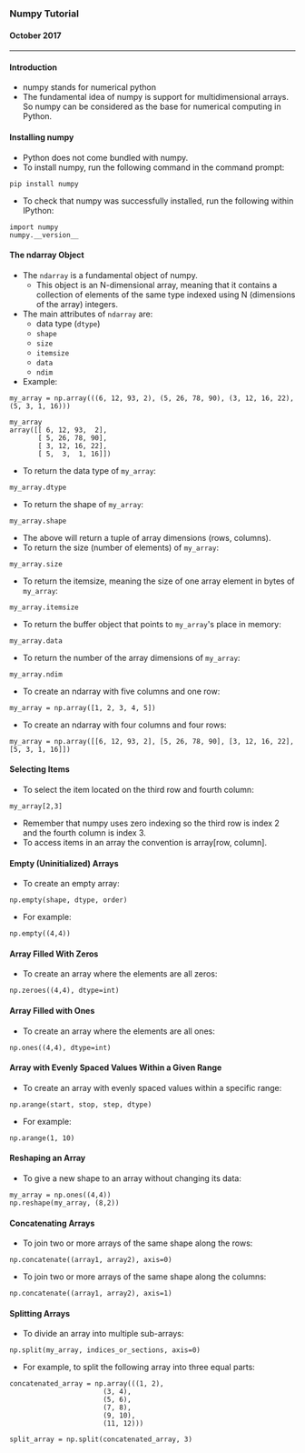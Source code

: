 ### Numpy Tutorial
#### October 2017

---
#### Introduction
* numpy stands for numerical python
* The fundamental idea of numpy is support for multidimensional arrays. So numpy can be considered as the base for numerical computing in Python.

#### Installing numpy
* Python does not come bundled with numpy.
* To install numpy, run the following command in the command prompt:
~~~
pip install numpy
~~~
* To check that numpy was successfully installed, run the following within IPython:
~~~
import numpy
numpy.__version__
~~~

#### The ndarray Object
* The `ndarray` is a fundamental object of numpy.
    * This object is an N-dimensional array, meaning that it contains a collection of elements of the same type indexed using N (dimensions of the array) integers.
* The main attributes of `ndarray` are:
    * data type (`dtype`)
    * `shape`
    * `size`
    * `itemsize`
    * `data`
    * `ndim`
* Example:
~~~
my_array = np.array(((6, 12, 93, 2), (5, 26, 78, 90), (3, 12, 16, 22), (5, 3, 1, 16)))

my_array
array([[ 6, 12, 93,  2],
       [ 5, 26, 78, 90],
       [ 3, 12, 16, 22],
       [ 5,  3,  1, 16]])
~~~
* To return the data type of `my_array`:
~~~
my_array.dtype
~~~
* To return the shape of `my_array`:
~~~
my_array.shape
~~~
* The above will return a tuple of array dimensions (rows, columns).
* To return the size (number of elements) of `my_array`:
~~~
my_array.size
~~~
* To return the itemsize, meaning the size of one array element in bytes of `my_array`:
~~~
my_array.itemsize
~~~
* To return the buffer object that points to `my_array`'s place in memory:
~~~
my_array.data
~~~
* To return the number of the array dimensions of `my_array`:
~~~
my_array.ndim
~~~
* To create an ndarray with five columns and one row:
~~~
my_array = np.array([1, 2, 3, 4, 5])
~~~
* To create an ndarray with four columns and four rows:
~~~
my_array = np.array([[6, 12, 93, 2], [5, 26, 78, 90], [3, 12, 16, 22], [5, 3, 1, 16]])
~~~

#### Selecting Items
* To select the item located on the third row and fourth column:
~~~
my_array[2,3]
~~~
* Remember that numpy uses zero indexing so the third row is index 2 and the fourth column is index 3.
* To access items in an array the convention is array[row, column].

#### Empty (Uninitialized) Arrays
* To create an empty array:
~~~
np.empty(shape, dtype, order)
~~~
* For example:
~~~
np.empty((4,4))
~~~

#### Array Filled With Zeros
* To create an array where the elements are all zeros:
~~~
np.zeroes((4,4), dtype=int)
~~~

#### Array Filled with Ones
* To create an array where the elements are all ones:
~~~
np.ones((4,4), dtype=int)
~~~

#### Array with Evenly Spaced Values Within a Given Range
* To create an array with evenly spaced values within a specific range:
~~~
np.arange(start, stop, step, dtype)
~~~
* For example:
~~~
np.arange(1, 10)
~~~

#### Reshaping an Array
* To give a new shape to an array without changing its data:
~~~
my_array = np.ones((4,4))
np.reshape(my_array, (8,2))
~~~

#### Concatenating Arrays
* To join two or more arrays of the same shape along the rows:
~~~
np.concatenate((array1, array2), axis=0)
~~~
* To join two or more arrays of the same shape along the columns:
~~~
np.concatenate((array1, array2), axis=1)
~~~

#### Splitting Arrays
* To divide an array into multiple sub-arrays:
~~~
np.split(my_array, indices_or_sections, axis=0)
~~~
* For example, to split the following array into three equal parts:
~~~
concatenated_array = np.array(((1, 2),
                       (3, 4),
                       (5, 6),
                       (7, 8),
                       (9, 10),
                       (11, 12)))

split_array = np.split(concatenated_array, 3)
~~~
